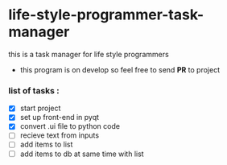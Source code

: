 # life-style-programmer-task-manager
this is a task manager for life style programmers

- this program is on develop so feel free to send **PR** to project

### list of tasks :

- [x] start project
- [x] set up front-end in pyqt
- [x] convert .ui file to python code
- [ ] recieve text from inputs
- [ ] add items to list
- [ ] add items to db at same time with list
